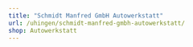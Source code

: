 ```yaml
---
title: "Schmidt Manfred GmbH Autowerkstatt"
url: /uhingen/schmidt-manfred-gmbh-autowerkstatt/
shop: Autowerkstatt
---
```


